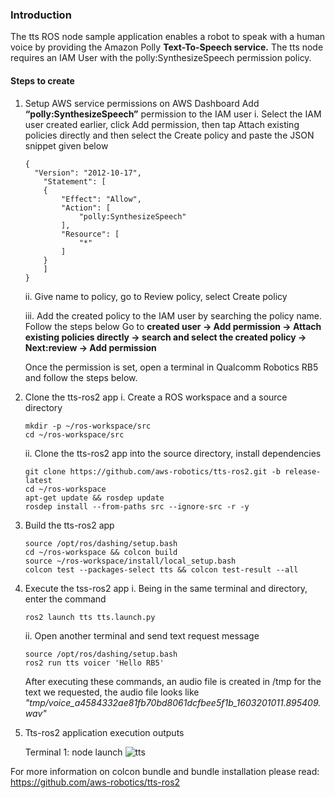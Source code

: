 ### Introduction

The tts ROS node sample application enables a robot to speak with a human voice by providing the Amazon Polly **Text-To-Speech service.**
The tts node requires an IAM User with the polly:SynthesizeSpeech permission policy.

#### Steps to create

1.	Setup AWS service permissions on AWS Dashboard
Add **“polly:SynthesizeSpeech”** permission to the IAM user
	i.  Select the IAM user created earlier, click Add permission, then tap Attach existing policies directly and then select the Create policy and paste the JSON snippet given below 

	```
	{
	  "Version": "2012-10-17",
	    "Statement": [
		{
		    "Effect": "Allow",
		    "Action": [
		        "polly:SynthesizeSpeech"
		    ],
		    "Resource": [
		        "*"
		    ]
		}
	    ]
	}
	```
      ii. Give name to policy, go to Review policy, select Create policy
      
      iii. Add the created policy to the IAM user by searching the policy name. Follow the steps below Go to **created user -> Add permission -> Attach existing policies directly -> search and select the created policy -> Next:review -> Add permission**
      
    Once the permission is set, open a terminal in Qualcomm Robotics RB5 and follow the steps below.

2.	Clone the tts-ros2 app
	i.  Create a ROS workspace and a source directory

	```
	mkdir -p ~/ros-workspace/src 
	cd ~/ros-workspace/src
	```

	ii. Clone the tts-ros2 app into the source directory, install dependencies

	```
	git clone https://github.com/aws-robotics/tts-ros2.git -b release-latest
	cd ~/ros-workspace 
	apt-get update && rosdep update
	rosdep install --from-paths src --ignore-src -r -y
	```

3.	Build the tts-ros2 app
	```
	source /opt/ros/dashing/setup.bash
	cd ~/ros-workspace && colcon build
	source ~/ros-workspace/install/local_setup.bash
	colcon test --packages-select tts && colcon test-result --all
	```

4.	Execute the tss-ros2 app
	i. Being in the same terminal and directory, enter the command 
	```
    ros2 launch tts tts.launch.py 
    ```
	ii. Open another terminal and send text request message 
	```
	source /opt/ros/dashing/setup.bash
	ros2 run tts voicer 'Hello RB5'
	```
	After executing these commands, an audio file is created in /tmp for the text we requested, the audio file looks like _"tmp/voice_a4584332ae81fb70bd8061dcfbee5f1b_1603201011.895409.wav"_

5.  Tts-ros2 application execution outputs
	
	Terminal 1: node launch 
	![tts](https://drive.google.com/file/d/1-5HdTTz4cAld1g_nrkV6bVJ6kLMrcBBw/view?usp=sharing)

For more information on colcon bundle and bundle installation please read:
https://github.com/aws-robotics/tts-ros2


